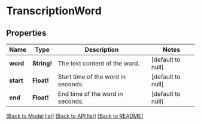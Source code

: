 # TranscriptionWord

## Properties
Name | Type | Description | Notes
------------ | ------------- | ------------- | -------------
**word** | **String!** | The text content of the word. | [default to null]
**start** | **Float!** | Start time of the word in seconds. | [default to null]
**end** | **Float!** | End time of the word in seconds. | [default to null]

[[Back to Model list]](../README.md#documentation-for-models) [[Back to API list]](../README.md#documentation-for-api-endpoints) [[Back to README]](../README.md)


